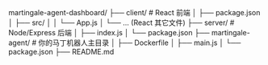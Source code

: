 martingale-agent-dashboard/
├── client/                  # React 前端
│   ├── package.json
│   ├── src/
│   │   └── App.js
│   └── ... (React 其它文件)
├── server/                  # Node/Express 后端
│   ├── index.js
│   └── package.json
├── martingale-agent/        # 你的马丁机器人主目录
│   ├── Dockerfile
│   ├── main.js
│   └── package.json
├── README.md
